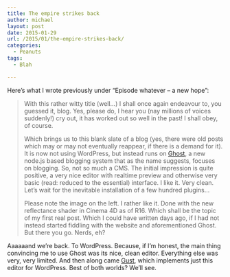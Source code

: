 ```yaml
---
title: The empire strikes back
author: michael
layout: post
date: 2015-01-29
url: /2015/01/the-empire-strikes-back/
categories:
  - Peanuts
tags:
  - Blah

---
```

Here&#8217;s what I wrote previously under &#8220;Episode whatever &#8211; a new hope&#8221;:

> With this rather witty title (well&#8230;) I shall once again endeavour to, you guessed it, blog. Yes, please do, I hear you (nay millions of voices suddenly!) cry out, it has worked out so well in the past! I shall obey, of course.
> 
> Which brings us to this blank slate of a blog (yes, there were old posts which may or may not eventually reappear, if there is a demand for it). It is now not using WordPress, but instead runs on [Ghost](https://ghost.org), a new node.js based blogging system that as the name suggests, focuses on blogging. So, not so much a CMS. The initial impression is quite positive, a very nice editor with realtime preview and otherwise very basic (read: reduced to the essential) interface. I like it. Very clean. Let&#8217;s wait for the inevitable installation of a few hundred plugins&#8230;
> 
> Please note the image on the left. I rather like it. Done with the new reflectance shader in Cinema 4D as of R16. Which shall be the topic of my first real post. Which I could have written days ago, if I had not instead started fiddling with the website and aforementioned Ghost. But there you go. Nerds, eh?

Aaaaaand we&#8217;re back. To WordPress. Because, if I&#8217;m honest, the main thing convincing me to use Ghost was its nice, clean editor. Everything else was very, very limited. And then along came [Gust](https://wordpress.org/plugins/gust/), which implements just this editor for WordPress. Best of both worlds? We&#8217;ll see.
